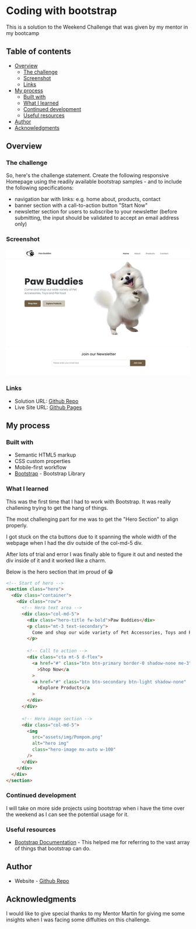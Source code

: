 # Coding with bootstrap

This is a solution to the Weekend Challenge that was given by my mentor in my bootcamp

## Table of contents

- [Overview](#overview)
  - [The challenge](#the-challenge)
  - [Screenshot](#screenshot)
  - [Links](#links)
- [My process](#my-process)
  - [Built with](#built-with)
  - [What I learned](#what-i-learned)
  - [Continued development](#continued-development)
  - [Useful resources](#useful-resources)
- [Author](#author)
- [Acknowledgments](#acknowledgments)

## Overview

### The challenge

So, here's the challenge statement. Create the following responsive Homepage using the readily available bootstrap samples - and to include the following specifications:

- navigation bar with links: e.g. home about, products, contact
- banner section with a call-to-action button "Start Now"
- newsletter section for users to subscribe to your newsletter (before submitting, the input should be validated to accept an email address only)

### Screenshot

![](./assets/img/desktop%20view.png)

### Links

- Solution URL: [Github Repo](https://github.com/Joonbie/bootstrap-webpage)
- Live Site URL: [Github Pages](https://joonbie.github.io/bootstrap-webpage/)

## My process

### Built with

- Semantic HTML5 markup
- CSS custom properties
- Mobile-first workflow
- [Bootstrap](https://getbootstrap.com) - Bootstrap Library

### What I learned

This was the first time that I had to work with Bootstrap. It was really challening trying to get the hang of things.

The most challenging part for me was to get the "Hero Section" to align properly.

I got stuck on the cta buttons due to it spanning the whole width of the webpage when I had the div outside of the col-md-5 div.

After lots of trial and error I was finally able to figure it out and nested the div inside of it and it worked like a charm.

Below is the hero section that im proud of 😁

```html
<!-- Start of hero -->
<section class="hero">
  <div class="container">
    <div class="row">
      <!-- Hero text area -->
      <div class="col-md-5">
        <div class="hero-title fw-bold">Paw Buddies</div>
        <p class="mt-3 text-secondary">
          Come and shop our wide variety of Pet Accessories, Toys and Pet food
        </p>

        <!-- Call to action -->
        <div class="cta mt-5 d-flex">
          <a href="#" class="btn btn-primary border-0 shadow-none me-3"
            >Shop Now</a
          >
          <a href="#" class="btn btn-secondary btn-light shadow-none"
            >Explore Products</a
          >
        </div>
      </div>

      <!-- Hero image section -->
      <div class="col-md-5">
        <img
          src="assets/img/Pompom.png"
          alt="hero img"
          class="hero-image mx-auto w-100"
        />
      </div>
    </div>
  </div>
</section>
```

### Continued development

I will take on more side projects using bootstrap when i have the time over the weekend as I can see the potential usage for it.

### Useful resources

- [Bootstrap Documentation](https://getbootstrap.com/docs/5.3/getting-started/introduction/) - This helped me for referring to the vast array of things that bootstrap can do.

## Author

- Website - [Github Repo](https://github.com/Joonbie)

## Acknowledgments

I would like to give special thanks to my Mentor Martin for giving me some insights when I was facing some diffulties on this challenge.
